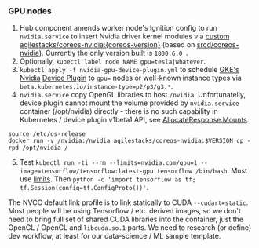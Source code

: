 ### GPU nodes

1. Hub component amends worker node's Ignition config to run `nvidia.service` to insert Nvidia driver kernel modules via [custom](https://github.com/agilestacks/agilestacks-components/tree/master/cuda/driver) [agilestacks/coreos-nvidia:{coreos-version}](https://hub.docker.com/r/agilestacks/coreos-nvidia/tags/) (based on [srcd/coreos-nvidia]( https://hub.docker.com/r/srcd/coreos-nvidia/tags/)). Currently the only version built is `1800.6.0 `.
2. Optionally, `kubectl label node NAME gpu=tesla|whatever`.
3. `kubectl apply -f nvidia-gpu-device-plugin.yml` to schedule [GKE's Nvidia](https://github.com/GoogleCloudPlatform/container-engine-accelerators/tree/master/cmd/nvidia_gpu) [Device Plugin](https://kubernetes.io/docs/concepts/extend-kubernetes/compute-storage-net/device-plugins/) to `gpu=` nodes or well-known instance types via `beta.kubernetes.io/instance-type=p2/p3/g3.*`.
4. `nvidia.service` copy OpenGL libraries to host `/nvidia`. Unfortunatelly, device plugin cannot mount the volume provided by `nvidia.service` container (/opt/nvidia) directly - there is no such capability in Kubernetes / device plugin v1beta1 API, see [AllocateResponse.Mounts](https://github.com/kubernetes/kubernetes/blob/master/pkg/kubelet/apis/deviceplugin/v1beta1/api.proto#L139).
```
source /etc/os-release
docker run -v /nvidia:/nvidia agilestacks/coreos-nvidia:$VERSION cp -rpd /opt/nvidia /
```
5. Test `kubectl run -ti --rm --limits=nvidia.com/gpu=1 --image=tensorflow/tensorflow:latest-gpu tensorflow /bin/bash`. Must use [limits](https://kubernetes.io/docs/tasks/manage-gpus/scheduling-gpus/). Then `python -c 'import tensorflow as tf; tf.Session(config=tf.ConfigProto())'`.

The NVCC default link profile is to link statically to CUDA `--cudart=static`. Most people will be using Tensorflow / etc. derived images, so we don't need to bring full set of shared CUDA libraries into the container, just the OpenGL / OpenCL and `libcuda.so.1` parts. We need to research (or define) dev workflow, at least for our data-science / ML sample template.
